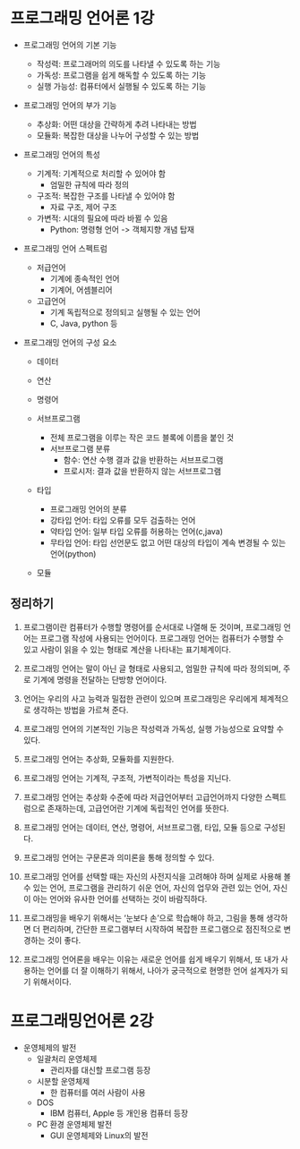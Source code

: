 # 프로그래밍 언어론 1강

- 프로그래밍 언어의 기본 기능
  - 작성력: 프로그래머의 의도를 나타낼 수 있도록 하는 기능
  - 가독성: 프로그램을 쉽게 해독할 수 있도록 하는 기능
  - 실행 가능성: 컴퓨터에서 실행될 수 있도록 하는 기능 

- 프로그래밍 언어의 부가 기능
  - 추상화: 어떤 대상을 간략하게 추려 나타내는 방법
  - 모듈화: 복잡한 대상을 나누어 구성할 수 있는 방법

- 프로그래밍 언어의 특성
  - 기계적: 기계적으로 처리할 수 있어야 함
    - 엄밀한 규칙에 따라 정의
  - 구조적: 복잡한 구조를 나타낼 수 있어야 함
    - 자료 구조, 제어 구조
  - 가변적: 시대의 필요에 따라 바뀔 수 있음
    - Python: 명령형 언어 -> 객체지향 개념 탑재

- 프로그래밍 언어 스펙트럼
  - 저급언어
    - 기계에 종속적인 언어
    - 기계어, 어셈블리어
  - 고급언어
    - 기계 독립적으로 정의되고 실행될 수 있는 언어
    - C, Java, python 등

- 프로그래밍 언어의 구성 요소
  - 데이터
  - 연산
  - 명령어
  - 서브프로그램
    - 전체 프로그램을 이루는 작은 코드 블록에 이름을 붙인 것
    - 서브프로그램 분류
      - 함수: 연산 수행 결과 값을 반환하는 서브프로그램
      - 프로시저: 결과 값을 반환하지 않는 서브프로그램

  - 타입
    -  프로그래밍 언어의 분류
      - 강타입 언어: 타입 오류를 모두 검출하는 언어
      - 약타입 언어: 일부 타입 오류를 허용하는 언어(c,java)
      - 무타입 언어: 타입 선언문도 없고 어떤 대상의 타입이 계속 변경될 수 있는 언어(python)

  - 모듈   


## 정리하기
1. 프로그램이란 컴퓨터가 수행할 명령어를 순서대로 나열해 둔 것이며, 프로그래밍 언어는 프로그램 작성에 사용되는 언어이다. 프로그래밍 언어는 컴퓨터가 수행할 수 있고 사람이 읽을 수 있는 형태로 계산을 나타내는 표기체계이다.

2. 프로그래밍 언어는 말이 아닌 글 형태로 사용되고, 엄밀한 규칙에 따라 정의되며, 주로 기계에 명령을 전달하는 단방향 언어이다.

3. 언어는 우리의 사고 능력과 밀접한 관련이 있으며 프로그래밍은 우리에게 체계적으로 생각하는 방법을 가르쳐 준다.

4. 프로그래밍 언어의 기본적인 기능은 작성력과 가독성, 실행 가능성으로 요약할 수 있다.

5. 프로그래밍 언어는 추상화, 모듈화를 지원한다.

6. 프로그래밍 언어는 기계적, 구조적, 가변적이라는 특성을 지닌다.

7. 프로그래밍 언어는 추상화 수준에 따라 저급언어부터 고급언어까지 다양한 스펙트럼으로 존재하는데, 고급언어란 기계에 독립적인 언어를 뜻한다.

8. 프로그래밍 언어는 데이터, 연산, 명령어, 서브프로그램, 타입, 모듈 등으로 구성된다.

9. 프로그래밍 언어는 구문론과 의미론을 통해 정의할 수 있다.

10. 프로그래밍 언어를 선택할 때는 자신의 사전지식을 고려해야 하며 실제로 사용해 볼 수 있는 언어, 프로그램을 관리하기 쉬운 언어, 자신의 업무와 관련 있는 언어, 자신이 아는 언어와 유사한 언어를 선택하는 것이 바람직하다.

11. 프로그래밍을 배우기 위해서는 ‘눈보다 손’으로 학습해야 하고, 그림을 통해 생각하면 더 편리하며, 간단한 프로그램부터 시작하여 복잡한 프로그램으로 점진적으로 변경하는 것이 좋다.

12. 프로그래밍 언어론을 배우는 이유는 새로운 언어를 쉽게 배우기 위해서, 또 내가 사용하는 언어를 더 잘 이해하기 위해서, 나아가 궁극적으로 현명한 언어 설계자가 되기 위해서이다.

# 프로그래밍언어론 2강

- 운영체제의 발전
  - 일괄처리 운영체제
    - 관리자를 대신할 프로그램 등장
  - 시분할 운영체제
    - 한 컴퓨터를 여러 사람이 사용
  - DOS
    - IBM 컴퓨터, Apple 등 개인용 컴퓨터 등장
  - PC 환경 운영체제 발전
    - GUI 운영체제와 Linux의 발전

  